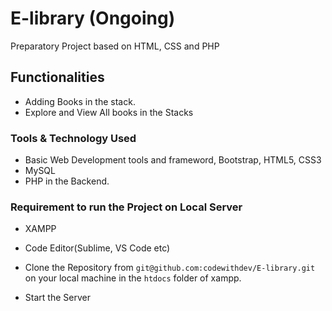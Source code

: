 # E-library (Ongoing)
Preparatory Project based on HTML, CSS and PHP


## Functionalities
 - Adding Books in the stack.
 - Explore and View All books in the Stacks
 
### Tools & Technology Used
 - Basic Web Development tools and frameword, Bootstrap, HTML5, CSS3
 - MySQL
 - PHP in the Backend.
 
### Requirement to run the Project on Local Server

 - XAMPP 
 - Code Editor(Sublime, VS Code etc)
 
 - Clone the Repository from `git@github.com:codewithdev/E-library.git` on your local machine in the `htdocs` folder of xampp.
 - Start the Server
 
